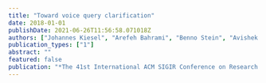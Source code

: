 ```yaml
---
title: "Toward voice query clarification"
date: 2018-01-01
publishDate: 2021-06-26T11:56:58.071018Z
authors: ["Johannes Kiesel", "Arefeh Bahrami", "Benno Stein", "Avishek Anand", "Matthias Hagen"]
publication_types: ["1"]
abstract: ""
featured: false
publication: "*The 41st International ACM SIGIR Conference on Research & Development in Information Retrieval*"
---
```


